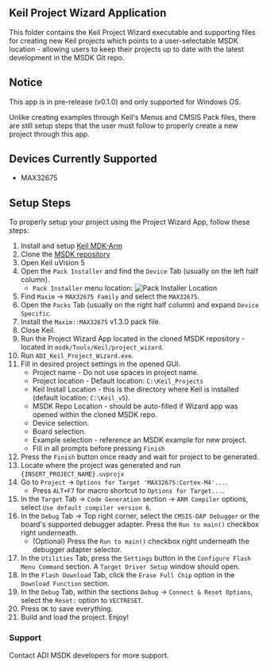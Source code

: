 ## Keil Project Wizard Application

This folder contains the Keil Project Wizard executable and supporting files for creating new Keil projects which points to a user-selectable MSDK location - allowing users to keep their projects up to date with the latest development in the MSDK Git repo.

## Notice

This app is in pre-release (v0.1.0) and only supported for Windows OS.

Unlike creating examples through Keil's Menus and CMSIS Pack files, there are still setup steps that the user must follow to properly create a new project through this app.

## Devices Currently Supported

* MAX32675

## Setup Steps

To properly setup your project using the Project Wizard App, follow these steps:

1. Install and setup [Keil MDK-Arm](https://www.keil.com/download/product/)
2. Clone the [MSDK repository](https://github.com/analogdevicesinc/msdk)
3. Open Keil uVision 5
4. Open the `Pack Installer` and find the `Device` Tab (usually on the left half column).
    - `Pack Installer` menu location: ![Pack Installer Location](https://github.com/analogdevicesinc/msdk/blob/feat/keil_project_wizard/Tools/Keil/project_wizard/docs/pack_installer_location.png)
5. Find `Maxim` -> `MAX32675 Family` and select the `MAX32675`.
6. Open the `Packs` Tab (usually on the right half column) and expand `Device Specific`.
7. Install the `Maxim::MAX32675` v1.3.0 pack file.
8. Close Keil.
9. Run the Project Wizard App located in the cloned MSDK repository - located in `msdk/Tools/Keil/project_wizard`.
10. Run `ADI_Keil_Project_Wizard.exe`.
11. Fill in desired project settings in the opened GUI.
    - Project name - Do not use spaces in project name.
    - Project location - Default location: `C:\Keil_Projects`
    - Keil Install Location - this is the directory where Keil is installed (default location: `C:\Keil_v5`).
    - MSDK Repo Location - should be auto-filled if Wizard app was opened within the cloned MSDK repo.
    - Device selection.
    - Board selection.
    - Example selection - reference an MSDK example for new project.
    - Fill in all prompts before pressing `Finish`
12. Press the `Finish` button once ready and wait for project to be generated.
13. Locate where the project was generated and run `{INSERT_PROJECT_NAME}.uvprojx`
14. Go to `Project` -> `Options for Target 'MAX32675:Cortex-M4'...`.
    - Press `ALT+F7` for macro shortcut to `Options for Target...`. 
15. In the `Target` Tab -> `Code Generation` section -> `ARM Compiler` options, select `Use default compiler version 6`.
16. In the `Debug` Tab -> Top right corner, select the `CMSIS-DAP Debugger` or the board's supported debugger adapter. Press the `Run to main()` checkbox right underneath.
    - (Optional) Press the `Run to main()` checkbox right underneath the debugger adapter selector.
17. In the `Utilities` Tab, press the `Settings` button in the `Configure Flash Menu Command` section. A `Target Driver Setup` window should open.
18. In the `Flash Download` Tab, click the `Erase Full Chip` option in the `Download Function` section.
19. In the `Debug` Tab, within the sections `Debug` -> `Connect & Reset Options`, select the `Reset:` option to `VECTRESET`.
20. Press `OK` to save everything.
21. Build and load the project. Enjoy!

### Support

Contact ADI MSDK developers for more support.
